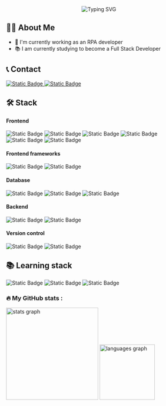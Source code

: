 <div align="center">
  <img src="https://readme-typing-svg.demolab.com?font=Fira+Code&size=25&duration=4000&pause=1000&center=true&width=435&lines=Hey+there!+I'm+Markel;Welcome+to+my+GitHub+profile" alt="Typing SVG" />
</div>

<section align="left">
    <h2>👩‍💻 About Me</h2>
    <ul>
        <li>🔭 I'm currently working as an RPA developer</li>
        <li>📚 I am currently studying to become a Full Stack Developer</li>
    </ul>
</section>

<section align="left">
    <h2>📞 Contact</h2>
    <a href="https://www.linkedin.com/in/markel-cortajarena">
        <img alt="Static Badge" src="https://img.shields.io/badge/linkedin-%230077B5?style=for-the-badge&logo=linkedin&logoColor=white">
    </a>
    <a href="mailto:markelkortajarena@gmail.com">
        <img alt="Static Badge" src="https://img.shields.io/badge/Gmail-%23EA4335?style=for-the-badge&logo=gmail&logoColor=white">
    </a>
</section>

<section align="left">
    <h2>🛠 Stack</h2>
    <div>
        <h4>Frontend</h4>
        <img alt="Static Badge" src="https://img.shields.io/badge/html5-%23E34F26?style=for-the-badge&logo=html5&logoColor=white">
        <img alt="Static Badge" src="https://img.shields.io/badge/css3-%231572B6?style=for-the-badge&logo=css3&logoColor=white">
        <img alt="Static Badge" src="https://img.shields.io/badge/bootstrap-%238348db?style=for-the-badge&logo=bootstrap&logoColor=white">
        <img alt="Static Badge" src="https://img.shields.io/badge/Tailwind%20CSS-%2306B6D4?style=for-the-badge&logo=Tailwind%20CSS&logoColor=white">
        <img alt="Static Badge" src="https://img.shields.io/badge/javascript-%23F7DF1E?style=for-the-badge&logo=javascript&logoColor=black">
        <img alt="Static Badge" src="https://img.shields.io/badge/typescript-%233178C6?style=for-the-badge&logo=typescript&logoColor=white">
    </div>
    <div>
        <h4>Frontend frameworks</h4>
        <img alt="Static Badge" src="https://img.shields.io/badge/Angular-DD1100?style=for-the-badge&logo=angular">
        <img alt="Static Badge" src="https://img.shields.io/badge/Astro-%23F55B23?style=for-the-badge&logo=Astro&logoColor=white">
    </div>
    <div>
        <h4>Database</h4>
        <img alt="Static Badge" src="https://img.shields.io/badge/SQL%20Server-%23D71F00?style=for-the-badge&logoColor=white">
        <img alt="Static Badge" src="https://img.shields.io/badge/MySQL-%234479A1?style=for-the-badge&logo=MySQL&logoColor=white">
        <img alt="Static Badge" src="https://img.shields.io/badge/mongodb-%2347A248?style=for-the-badge&logo=mongodb&logoColor=white">
    </div>
    <div>
        <h4>Backend</h4>
        <img alt="Static Badge" src="https://img.shields.io/badge/C%23%20CSharp-%23A100FF?style=for-the-badge">
        <img alt="Static Badge" src="https://img.shields.io/badge/vb%20visual%20basic-%23A100FF?style=for-the-badge">
    </div>
    <div>
        <h4>Version control</h4>
        <img alt="Static Badge" src="https://img.shields.io/badge/git-%23F05032?style=for-the-badge&logo=git&logoColor=white">
        <img alt="Static Badge" src="https://img.shields.io/badge/github-%23181717?style=for-the-badge&logo=github&logoColor=white">
    </div>
</section>

<section align="left">
    <h2 >📚 Learning stack</h2>
    <img alt="Static Badge" src="https://img.shields.io/badge/node.js-%235FA04E?style=for-the-badge&logo=nodedotjs&logoColor=white">
    <img alt="Static Badge" src="https://img.shields.io/badge/express-%23000000?style=for-the-badge&logo=express&logoColor=white">
    <img alt="Static Badge" src="https://img.shields.io/badge/python-%233776AB?style=for-the-badge&logo=python&logoColor=white">
</section>

<section align="left">
    <h3>🔥   My GitHub stats :</h3>
    <img src="https://github-readme-stats.vercel.app/api?username=MarkelK14&hide_title=false&hide_rank=false&show_icons=true&include_all_commits=true&count_private=true&disable_animations=false&theme=github_dark&locale=en&hide_border=true&order=1" height="250" alt="stats graph"  /> 
  <img src="https://github-readme-stats.vercel.app/api/top-langs?username=MarkelK14&locale=en&hide_title=false&layout=compact&card_width=320&langs_count=5&theme=github_dark&hide_border=true&order=2" height="150" alt="languages graph"  />
</section>
